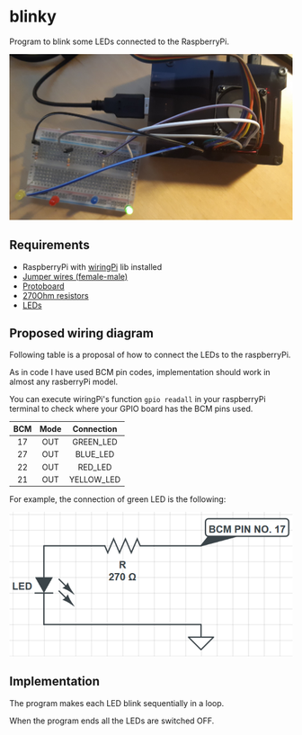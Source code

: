 # blinky

Program to blink some LEDs connected to the RaspberryPi.

![alt text](img/project.jpg "Project photo")

## Requirements 
- RaspberryPi with [wiringPi](http://wiringpi.com/) lib installed
- [Jumper wires (female-male)](img/jumper-wire-female-male.jpg)
- [Protoboard](img/protoboard.jpg)
- [270Ohm resistors](img/270OhmResistor.jpg)
- [LEDs](img/LEDs.jpg)

## Proposed wiring diagram
Following table is a proposal of how to connect the LEDs to the raspberryPi.

As in code I have used BCM pin codes, implementation should work in almost any rasberryPi model.

You can execute wiringPi's function `gpio readall` in your raspberryPi terminal to check where your GPIO board has the BCM pins used.

| BCM | Mode | Connection |
|:---:|:----:|:----------:|
| 17  |OUT   | GREEN_LED  |
| 27  |OUT   | BLUE_LED   |
| 22  |OUT   | RED_LED    |
| 21  |OUT   | YELLOW_LED |

For example, the connection of green LED is the following:

![alt text](img/wiring-each-LED.PNG)

## Implementation
The program makes each LED blink sequentially in a loop.

When the program ends all the LEDs are switched OFF.